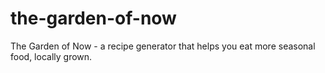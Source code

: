 # the-garden-of-now
The Garden of Now - a recipe generator that helps you eat more seasonal food, locally grown.

